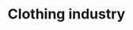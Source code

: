 ---
title: Clothing industry
longTitle: 'Clothing industry'
tags:
- gccommon
french:
- "[[Industrie du vetement]]"
relatedTerm:
- "[[Shoe industry]]"
scopeNote:
- "An economic activity dedicated to the design const"
usedFor:
- "[[Apparel industry]]"
- "[[Fashion industry]]"
- "[[Garment industry]]"
---